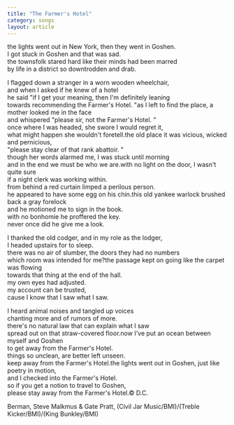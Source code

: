 ```yaml
---
title: "The Farmer's Hotel"
category: songs
layout: article
---
```


the lights went out in New York, then they went in Goshen.  
I got stuck in Goshen and that was sad.  
the townsfolk stared hard like their minds had been marred  
by life in a district so downtrodden and drab.

I flagged down a stranger in a worn wooden wheelchair,  
and when I asked if he knew of a hotel  
he said "if I get your meaning, then I'm definitely leaning  
towards recommending the Farmer's Hotel. "as I left to find the place, a mother looked me in the face  
and whispered "please sir, not the Farmer's Hotel. "  
once where I was headed, she swore I would regret it,  
what might happen she wouldn't foretell.the old place it was vicious, wicked and pernicious,  
"please stay clear of that rank abattoir. "  
though her words alarmed me, I was stuck until morning  
and in the end we must be who we are.with no light on the door, I wasn't quite sure  
if a night clerk was working within.  
from behind a red curtain limped a perilous person.  
he appeared to have some egg on his chin.this old yankee warlock brushed back a gray forelock  
and he motioned me to sign in the book.  
with no bonhomie he proffered the key.  
never once did he give me a look.

I thanked the old codger, and in my role as the lodger,  
I headed upstairs for to sleep.  
there was no air of slumber, the doors they had no numbers  
which room was intended for me?the passage kept on going like the carpet was flowing  
towards that thing at the end of the hall.  
my own eyes had adjusted.  
my account can be trusted,  
cause I know that I saw what I saw.

I heard animal noises and tangled up voices  
chanting more and of rumors of more.  
there's no natural law that can explain what I saw  
spread out on that straw-covered floor.now I've put an ocean between myself and Goshen  
to get away from the Farmer's Hotel.  
things so unclean, are better left unseen.  
keep away from the Farmer's Hotel.the lights went out in Goshen, just like poetry in motion,  
and I checked into the Farmer's Hotel.  
so if you get a notion to travel to Goshen,  
please stay away from the Farmer's Hotel.© D.C.

Berman, Steve Malkmus & Gate Pratt, (Civil Jar Music/BMI)/(Treble Kicker/BMI)/(King Bunkley/BMI)
